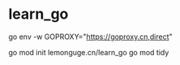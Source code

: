 # learn_go

go env -w GOPROXY="https://goproxy.cn,direct"

go mod init lemonguge.cn/learn_go
go mod tidy

